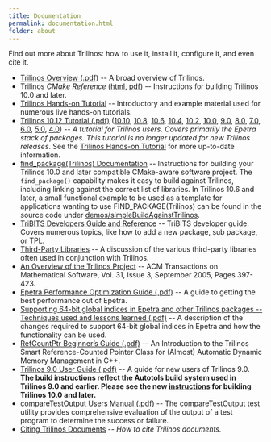 ```yaml
---
title: Documentation
permalink: documentation.html
folder: about
---
```


Find out more about Trilinos: how to use it, install it, configure it, and even cite it.

*   [Trilinos Overview (.pdf)](pdfs/TrilinosOverview.pdf) -- A broad overview of Trilinos.
*   Trilinos *CMake Reference* ([html](http://trilinos.org/docs/files/TrilinosBuildReference.html), [pdf](pdfs/TrilinosBuildReference.pdf)) -- Instructions for building Trilinos 10.0 and later.
*   [Trilinos Hands-on Tutorial](https://github.com/trilinos/Trilinos_tutorial/wiki/TrilinosHandsOnTutorial) -- Introductory and example material used for numerous live hands-on tutorials.
*   [Trilinos 10.12 Tutorial (.pdf)](pdfs/Trilinos10.12Tutorial.pdf) ([10.10](pdfs/Trilinos10.10Tutorial.pdf), [10.8](pdfs/Trilinos10.8Tutorial.pdf), [10.6](pdfs/Trilinos10.6Tutorial.pdf), [10.4](pdfs/Trilinos10.4Tutorial.pdf), [10.2](pdfs/Trilinos10.2Tutorial.pdf), [10.0](pdfs/Trilinos10.0Tutorial.pdf), [9.0](pdfs/Trilinos9.0Tutorial.pdf), [8.0](pdfs/Trilinos8.0Tutorial.pdf), [7.0](pdfs/Trilinos7.0Tutorial.pdf), [6.0](pdfs/Trilinos6.0Tutorial.pdf), [5.0](pdfs/Trilinos5.0Tutorial.pdf), [4.0](pdfs/Trilinos4.0Tutorial.pdf)) -- *A tutorial for Trilinos users. Covers primarily the Epetra stack of packages. This tutorial is no longer updated for new Trilinos releases*. See the [Trilinos Hands-on Tutorial](https://github.com/trilinos/Trilinos_tutorial/wiki/TrilinosHandsOnTutorial) for more up-to-date information.
*   [find_package(Trilinos) Documentation](pdfs/Finding_Trilinos.txt) -- Instructions for building your Trilinos 10.0 and later compatible CMake-aware software project. The `find_package()` capability makes it easy to build against Trilinos, including linking against the correct list of libraries. In Trilinos 10.6 and later, a small functional example to be used as a template for applications wanting to use FIND_PACKAGE(Trilinos) can be found in the source code under [demos/simpleBuildAgainstTrilinos](https://github.com/trilinos/Trilinos/tree/master/demos/simpleBuildAgainstTrilinos).
*   [TriBITS Developers Guide and Reference](https://tribits.org/doc/TribitsDevelopersGuide.html) -- TriBITS developer guide. Covers numerous topics, like how to add a new package, sub package, or TPL.
*   [Third-Party Libraries](pdfs/third_party_libraries.txt) -- A discussion of the various third-party libraries often used in conjunction with Trilinos.
*   [An Overview of the Trilinos Project](pdfs/TrilinosACMTOMS2004.pdf) -- ACM Transactions on Mathematical Software, Vol. 31, Issue 3, September 2005, Pages 397-423.
*   [Epetra Performance Optimization Guide (.pdf)](pdfs/EpetraPerformanceGuide.pdf) -- A guide to getting the best performance out of Epetra.
*   [Supporting 64-bit global indices in Epetra and other Trilinos packages -- Techniques used and lessons learned (.pdf)](pdfs/Epetra64HowTo.pdf) -- A description of the changes required to support 64-bit global indices in Epetra and how the functionality can be used.
*   [RefCountPtr Beginner’s Guide (.pdf)](https://trilinos.org/RefCountPtrBeginnersGuideSAND.pdf) -- An Introduction to the Trilinos Smart Reference-Counted Pointer Class for (Almost) Automatic Dynamic Memory Management in C++.
*   [Trilinos 9.0 User Guide (.pdf)](pdfs/TrilinosUserGuide.pdf) -- A guide for new users of Trilinos 9.0\. **The build instructions reflect the Autotols build system used in Trilinos 9.0 and earlier. Please see the new [instructions](http://trilinos.org/build_instructions.html) for building Trilinos 10.0 and later.**
*   [compareTestOutput Users Manual (.pdf)](pdfs/compareTestOutput.pdf) -- The compareTestOutput test utility provides comprehensive evaluation of the output of a test program to determine the success or failure.
*   [Citing Trilinos Documents](pdfs/citing.txt) -- *How to cite Trilinos documents.*
